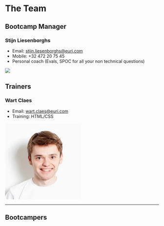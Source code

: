 # The Team

## Bootcamp Manager

### Stijn Liesenborghs
- Email: <a href="mailto:stijn.liesenborghs@euri.com">stijn.liesenborghs@euri.com</a>
- Mobile: +32 472 20 75 45
- Personal coach (Evals, SPOC for all your non technical questions)

<img src="./team/StijnLiesenborghs.jpg" width="250">

## Trainers

### Wart Claes
- Email: <a href="mailto:wart.claes@euri.com">wart.claes@euri.com</a>
- Training: HTML/CSS

<img src="./team/WartClaes.jpg" width="250">

---

## Bootcampers




